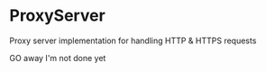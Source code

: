 # ProxyServer
Proxy server implementation for handling HTTP &amp; HTTPS requests

GO away I'm not done yet
